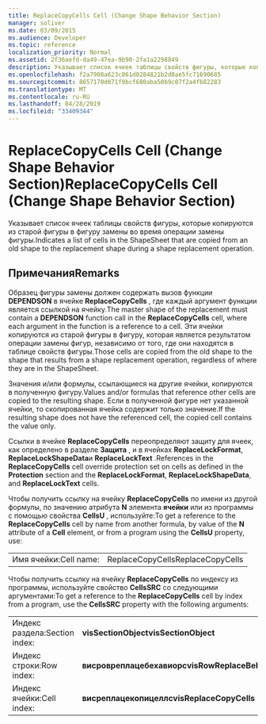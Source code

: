 ```yaml
---
title: ReplaceCopyCells Cell (Change Shape Behavior Section)
manager: soliver
ms.date: 03/09/2015
ms.audience: Developer
ms.topic: reference
localization_priority: Normal
ms.assetid: 2f36aefd-da49-47ea-9b90-2fa1a2298849
description: Указывает список ячеек таблицы свойств фигуры, которые копируются из старой фигуры в фигуру замены во время операции замены фигуры.
ms.openlocfilehash: f2a7908a623c861d0284821b2d8ae5fc71690685
ms.sourcegitcommit: 8657170d071f9bcf680aba50b9c07f2a4fb82283
ms.translationtype: MT
ms.contentlocale: ru-RU
ms.lasthandoff: 04/28/2019
ms.locfileid: "33409344"
---
```

# <a name="replacecopycells-cell-change-shape-behavior-section"></a><span data-ttu-id="a2322-103">ReplaceCopyCells Cell (Change Shape Behavior Section)</span><span class="sxs-lookup"><span data-stu-id="a2322-103">ReplaceCopyCells Cell (Change Shape Behavior Section)</span></span>

<span data-ttu-id="a2322-104">Указывает список ячеек таблицы свойств фигуры, которые копируются из старой фигуры в фигуру замены во время операции замены фигуры.</span><span class="sxs-lookup"><span data-stu-id="a2322-104">Indicates a list of cells in the ShapeSheet that are copied from an old shape to the replacement shape during a shape replacement operation.</span></span> 
  
## <a name="remarks"></a><span data-ttu-id="a2322-105">Примечания</span><span class="sxs-lookup"><span data-stu-id="a2322-105">Remarks</span></span>

<span data-ttu-id="a2322-106">Образец фигуры замены должен содержать вызов функции **DEPENDSON** в ячейке **ReplaceCopyCells** , где каждый аргумент функции является ссылкой на ячейку.</span><span class="sxs-lookup"><span data-stu-id="a2322-106">The master shape of the replacement must contain a **DEPENDSON** function call in the **ReplaceCopyCells** cell, where each argument in the function is a reference to a cell.</span></span> <span data-ttu-id="a2322-107">Эти ячейки копируются из старой фигуры в фигуру, которая является результатом операции замены фигур, независимо от того, где они находятся в таблице свойств фигуры.</span><span class="sxs-lookup"><span data-stu-id="a2322-107">Those cells are copied from the old shape to the shape that results from a shape replacement operation, regardless of where they are in the ShapeSheet.</span></span> 
  
<span data-ttu-id="a2322-108">Значения и/или формулы, ссылающиеся на другие ячейки, копируются в полученную фигуру.</span><span class="sxs-lookup"><span data-stu-id="a2322-108">Values and/or formulas that reference other cells are copied to the resulting shape.</span></span> <span data-ttu-id="a2322-109">Если в полученной фигуре нет указанной ячейки, то скопированная ячейка содержит только значение.</span><span class="sxs-lookup"><span data-stu-id="a2322-109">If the resulting shape does not have the referenced cell, the copied cell contains the value only.</span></span> 
  
<span data-ttu-id="a2322-110">Ссылки в ячейке **ReplaceCopyCells** переопределяют защиту для ячеек, как определено в разделе **Защита** , и в ячейках **ReplaceLockFormat**, **ReplaceLockShapeData**и **ReplaceLockText** .</span><span class="sxs-lookup"><span data-stu-id="a2322-110">References in the **ReplaceCopyCells** cell override protection set on cells as defined in the **Protection** section and the **ReplaceLockFormat**, **ReplaceLockShapeData**, and **ReplaceLockText** cells.</span></span> 
  
<span data-ttu-id="a2322-111">Чтобы получить ссылку на ячейку **ReplaceCopyCells** по имени из другой формулы, по значению атрибута **N** элемента **ячейки** или из программы с помощью свойства **CellsU** , используйте:</span><span class="sxs-lookup"><span data-stu-id="a2322-111">To get a reference to the **ReplaceCopyCells** cell by name from another formula, by value of the **N** attribute of a **Cell** element, or from a program using the **CellsU** property, use:</span></span> 
  
|||
|:-----|:-----|
| <span data-ttu-id="a2322-112">Имя ячейки:</span><span class="sxs-lookup"><span data-stu-id="a2322-112">Cell name:</span></span>  <br/> | <span data-ttu-id="a2322-113">ReplaceCopyCells</span><span class="sxs-lookup"><span data-stu-id="a2322-113">ReplaceCopyCells</span></span>  <br/> |
   
<span data-ttu-id="a2322-114">Чтобы получить ссылку на ячейку **ReplaceCopyCells** по индексу из программы, используйте свойство **CellsSRC** со следующими аргументами:</span><span class="sxs-lookup"><span data-stu-id="a2322-114">To get a reference to the **ReplaceCopyCells** cell by index from a program, use the **CellsSRC** property with the following arguments:</span></span> 
  
|||
|:-----|:-----|
| <span data-ttu-id="a2322-115">Индекс раздела:</span><span class="sxs-lookup"><span data-stu-id="a2322-115">Section index:</span></span>  <br/> |<span data-ttu-id="a2322-116">**visSectionObject**</span><span class="sxs-lookup"><span data-stu-id="a2322-116">**visSectionObject**</span></span> <br/> |
| <span data-ttu-id="a2322-117">Индекс строки:</span><span class="sxs-lookup"><span data-stu-id="a2322-117">Row index:</span></span>  <br/> |<span data-ttu-id="a2322-118">**висровреплацебехавиорс**</span><span class="sxs-lookup"><span data-stu-id="a2322-118">**visRowReplaceBehaviors**</span></span> <br/> |
| <span data-ttu-id="a2322-119">Индекс ячейки:</span><span class="sxs-lookup"><span data-stu-id="a2322-119">Cell index:</span></span>  <br/> |<span data-ttu-id="a2322-120">**висреплацекопицеллс**</span><span class="sxs-lookup"><span data-stu-id="a2322-120">**visReplaceCopyCells**</span></span> <br/> |
   

